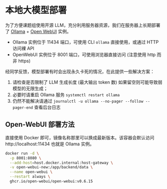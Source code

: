 # 本地大模型部署

为了方便课题组使用开源 LLM，充分利用服务器资源，我们在服务器上长期部署了 [Ollama](https://ollama.com/) + [Open WebUI](https://github.com/open-webui/open-webui) 实例。

- Ollama 实例位于 11434 端口，可使用 CLI `ollama` 直接使用，或通过 HTTP 访问裸 API
- OpenWebUI 实例位于 8001 端口，可使用浏览器直接访问 (注意使用 http 而非 https)

经同学反馈，模型部署有时会出现永久卡死的情况，在此提供一些解决方案：

1. 请检查是否限制了 LLM 生成长度 (最大输出 token 数) 如果留空则可能导致弱模型的无限生成；
2. 必要时请重启 Ollama 服务 `systemctl restart ollama`
3. 仍然不能解决请通过 `journalctl -u ollama --no-pager --follow --pager-end` 查看后台日志

## Open-WebUI 部署方法

直接使用 Docker 即可，镜像名称那里可以换成最新版本。该容器会默认访问 http://localhost:11434 也就是 Ollama 实例。

```bash
docker run -d \
  -p 8001:8080 \
  --add-host=host.docker.internal:host-gateway \
  -v open-webui-new:/app/backend/data \
  --name open-webui \
  --restart always \
  ghcr.io/open-webui/open-webui:v0.6.15
```
